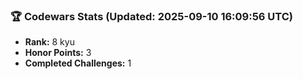### 🏆 Codewars Stats (Updated: 2025-09-10 16:09:56 UTC)

- **Rank:** 8 kyu
- **Honor Points:** 3
- **Completed Challenges:** 1
